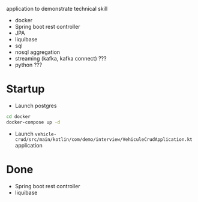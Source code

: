 application to demonstrate technical skill
- docker
- Spring boot rest controller
- JPA
- liquibase
- sql
- nosql aggregation
- streaming (kafka, kafka connect) ???
- python ???


# Startup

- Launch postgres
````bash
cd docker
docker-compose up -d
````
- Launch `vehicle-crud/src/main/kotlin/com/demo/interview/VehiculeCrudApplication.kt` application

# Done
- Spring boot rest controller
- liquibase
